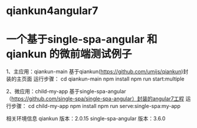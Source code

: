 # qiankun4angular7


# 一个基于single-spa-angular 和qiankun 的微前端测试例子

1、主应用：qiankun-main 
基于qiankun(https://github.com/umijs/qiankun)封装的主页面
运行步骤：
cd qiankun-main 
npm install
npm run start:multiple



2、微应用：child-my-app
基于single-spa-angular（https://github.com/single-spa/single-spa-angular）封装的angular7工程
运行步骤：
cd child-my-app 
npm install
npm run serve:single-spa:my-app



相关环境信息
qiankun 版本：2.0.15
single-spa-angular 版本：3.6.0
